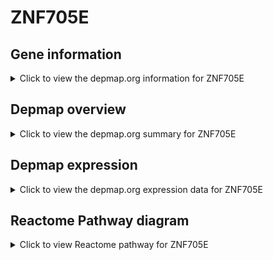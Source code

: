<h1>ZNF705E</h1>

<h2>Gene information</h2>
<details>
  <summary>Click to view the depmap.org information for ZNF705E</summary>
  <iframe src="https://depmap.org/portal/gene/ZNF705E?tab=about" style="border:none;width:100%;height:800px"></iframe>
</details>

<h2>Depmap overview</h2>
<details>
  <summary>Click to view the depmap.org summary for ZNF705E</summary>
  <iframe src="https://depmap.org/portal/gene/ZNF705E?tab=overview" style="border:none;width:100%;height:800px"></iframe>
</details>

<h2>Depmap expression</h2>
<details>
  <summary>Click to view the depmap.org expression data for ZNF705E</summary>
  <iframe src="https://depmap.org/portal/gene/ZNF705E?tab=characterization" style="border:none;width:100%;height:800px"></iframe>
</details>



<h2>Reactome Pathway diagram</h2>
<details>
  <summary>Click to view Reactome pathway for ZNF705E</summary>
  <p>Generic Transcription Pathway</p>
  <iframe src="https://reactome.org/PathwayBrowser/#/R-HSA-212436" style="border:none;width:100%;height:800px"></iframe>
</details>



